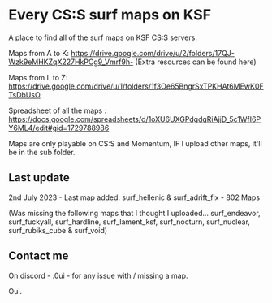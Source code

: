 # Every CS:S surf maps on KSF

A place to find all of the surf maps on KSF CS:S servers.


Maps from A to K: https://drive.google.com/drive/u/2/folders/17QJ-Wzk9eMHKZqX227HkPCg9_Vmrf9h-
(Extra resources can be found here)


Maps from L to Z: https://drive.google.com/drive/u/1/folders/1f3Oe65BngrSxTPKHAt6MEwK0FTsDbUsO


Spreadsheet of all the maps : https://docs.google.com/spreadsheets/d/1oXU6UXGPdgdqRiAjjD_5c1WfI6PY6ML4/edit#gid=1729788986


Maps are only playable on CS:S and Momentum, IF I upload other maps, it'll be in the sub folder.

## Last update
2nd July 2023 - Last map added: surf_hellenic & surf_adrift_fix - 802 Maps

(Was missing the following maps that I thought I uploaded... surf_endeavor, surf_fuckyall, surf_hardline, surf_lament_ksf, surf_nocturn, surf_nuclear, surf_rubiks_cube & surf_void)

## Contact me 
On discord - .0ui - for any issue with / missing a map.

Oui.
